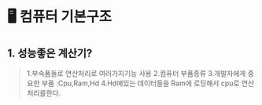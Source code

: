 # 🖥️ 컴퓨터 기본구조
 
 ## 1. 성능좋은 계산기?

> 1.부속품들로 연산처리로 여러가지기능 사용
> 2.컴퓨터 부품종류
> 3.개발자에게 중요한 부품 :Cpu,Ram,Hd
> 4.Hd에있는 데이터들을 Ram에 로딩해서 cpu로 연산처리를한다.
	
